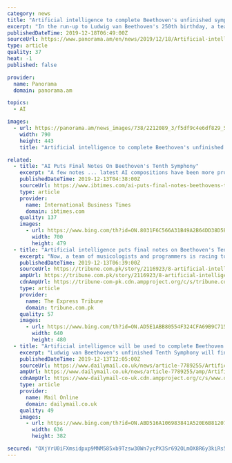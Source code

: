 ```yaml
---
category: news
title: "Artificial intelligence to complete Beethoven's unfinished symphony"
excerpt: "In the run-up to Ludwig van Beethoven's 250th birthday, a team of musicologists and programmers is using artificial intelligence to complete the composer's unfinished tenth symphony, Euronews reported. The piece was started by Beethoven alongside his famous ninth, which includes the well-known Ode To Joy. But by the time the German composer ..."
publishedDateTime: 2019-12-18T06:49:00Z
sourceUrl: https://www.panorama.am/en/news/2019/12/18/Artificial-intelligence-Beethoven-symphony/2212089
type: article
quality: 37
heat: -1
published: false

provider:
  name: Panorama
  domain: panorama.am

topics:
  - AI

images:
  - url: https://panorama.am/news_images/738/2212089_3/f5df9c4e6df829_5df9c4e6df867.thumb.jpg
    width: 790
    height: 443
    title: "Artificial intelligence to complete Beethoven's unfinished symphony"

related:
  - title: "AI Puts Final Notes On Beethoven's Tenth Symphony"
    excerpt: "A few notes ... latest AI compositions have been more promising. Barry Cooper, a British composer and musicologist who himself wrote a hypothetical first movement for the Tenth Symphony in 1988, was more doubtful. \"I listened to a short excerpt that has been created. It did not sound remotely like a convincing reconstruction of what Beethoven ..."
    publishedDateTime: 2019-12-13T04:38:00Z
    sourceUrl: https://www.ibtimes.com/ai-puts-final-notes-beethovens-tenth-symphony-2884853
    type: article
    provider:
      name: International Business Times
      domain: ibtimes.com
    quality: 137
    images:
      - url: https://www.bing.com/th?id=ON.8031F6C566A31B49A2B64DD38D5B93F9
        width: 700
        height: 479
  - title: "Artificial intelligence puts final notes on Beethoven's Tenth Symphony"
    excerpt: "Now, a team of musicologists and programmers is racing to complete a version of the piece using artificial intelligence, ahead of the 250th anniversary of his birth next year. “The progress has been impressive, even if the computer still has a lot to learn,” said Christine Siegert, head of archives at Beethoven House in the composer’s ..."
    publishedDateTime: 2019-12-13T06:39:00Z
    sourceUrl: https://tribune.com.pk/story/2116923/8-artificial-intelligence-puts-final-notes-beethovens-tenth-symphony/
    ampUrl: https://tribune.com.pk/story/2116923/8-artificial-intelligence-puts-final-notes-beethovens-tenth-symphony/
    cdnAmpUrl: https://tribune-com-pk.cdn.ampproject.org/c/s/tribune.com.pk/story/2116923/8-artificial-intelligence-puts-final-notes-beethovens-tenth-symphony/
    type: article
    provider:
      name: The Express Tribune
      domain: tribune.com.pk
    quality: 57
    images:
      - url: https://www.bing.com/th?id=ON.AD5E1ABB80554F324CFA69B9C715C942
        width: 640
        height: 480
  - title: "Artificial intelligence will be used to complete Beethoven's unfinished Tenth Symphony"
    excerpt: "Ludwig van Beethoven's unfinished Tenth Symphony will finally be completed using artificial intelligence to mark the 250th anniversary of his birth next year. A few notes scribbled in his notebook are all the German composer left of his symphony before his death in 1827. Now, a team of musicologists and programmers is racing to complete a ..."
    publishedDateTime: 2019-12-13T12:05:00Z
    sourceUrl: https://www.dailymail.co.uk/news/article-7789255/Artificial-intelligence-used-complete-Beethovens-unfinished-Tenth-Symphony.html
    ampUrl: https://www.dailymail.co.uk/news/article-7789255/amp/Artificial-intelligence-used-complete-Beethovens-unfinished-Tenth-Symphony.html
    cdnAmpUrl: https://www-dailymail-co-uk.cdn.ampproject.org/c/s/www.dailymail.co.uk/news/article-7789255/amp/Artificial-intelligence-used-complete-Beethovens-unfinished-Tenth-Symphony.html
    type: article
    provider:
      name: Mail Online
      domain: dailymail.co.uk
    quality: 49
    images:
      - url: https://www.bing.com/th?id=ON.ABD516A106983841A520E6B81207F351
        width: 636
        height: 382

secured: "OXjYrU0iFXmsidpxp9MNM585xb9Tzsw30Wn7ycPX3Sr692OLmOX8R6y3kiRs55o5PVgmXc0CQWz7lUHY9v+06GuAOoCDzYVDsEPqy26t2Mi4ExVfu/GjpQFcni2F+S7Ns+3IsSY5SpcFDe6l6g37c5Jgg64Xf+YOj0nJFifRAYdJ30t+dBPFtth3DaTHOF3R7bbVE+gHTqSoXqVGbnh+P4Ad4hF0EWDpbTQyXhpr+7ybSlf+VqxjoZ6BkaJ5NKyeHf43sUc6a6RlB/FsplZ0jg==;0HW/oc2n7/Ruxuc+BHFj3Q=="
---
```


